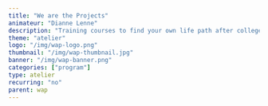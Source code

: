```yaml
---
title: "We are the Projects"
animateur: "Dianne Lenne"
description: "Training courses to find your own life path after college or after an educational journey that raises questions."
theme: "atelier"
logo: "/img/wap-logo.png"
thumbnail: "/img/wap-thumbnail.jpg"
banner: "/img/wap-banner.png"
categories: ["program"]
type: atelier
recurring: "no"
parent: wap
---
```

